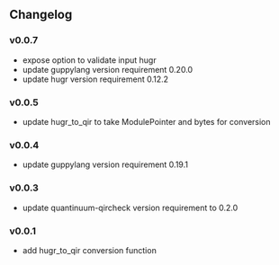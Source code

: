 ## Changelog

### v0.0.7

- expose option to validate input hugr
- update guppylang version requirement 0.20.0
- update hugr version requirement 0.12.2

### v0.0.5

- update hugr_to_qir to take ModulePointer and bytes for conversion

### v0.0.4

- update guppylang version requirement 0.19.1

### v0.0.3

- update quantinuum-qircheck version requirement to 0.2.0

### v0.0.1

- add hugr_to_qir conversion function
